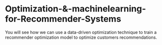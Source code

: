# Optimization-&-machinelearning-for-Recommender-Systems
You will see how we can use a data-driven optimization technique to train a recommender optimization model to optimize customers recommendations.
